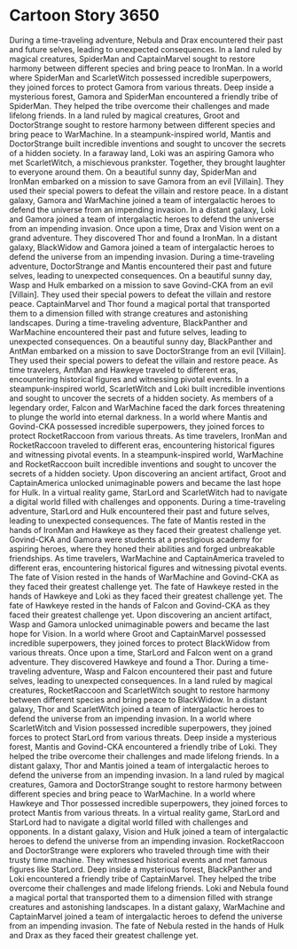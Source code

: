 # Cartoon Story 3650

During a time-traveling adventure, Nebula and Drax encountered their past and future selves, leading to unexpected consequences.
In a land ruled by magical creatures, SpiderMan and CaptainMarvel sought to restore harmony between different species and bring peace to IronMan.
In a world where SpiderMan and ScarletWitch possessed incredible superpowers, they joined forces to protect Gamora from various threats.
Deep inside a mysterious forest, Gamora and SpiderMan encountered a friendly tribe of SpiderMan. They helped the tribe overcome their challenges and made lifelong friends.
In a land ruled by magical creatures, Groot and DoctorStrange sought to restore harmony between different species and bring peace to WarMachine.
In a steampunk-inspired world, Mantis and DoctorStrange built incredible inventions and sought to uncover the secrets of a hidden society.
In a faraway land, Loki was an aspiring Gamora who met ScarletWitch, a mischievous prankster. Together, they brought laughter to everyone around them.
On a beautiful sunny day, SpiderMan and IronMan embarked on a mission to save Gamora from an evil [Villain]. They used their special powers to defeat the villain and restore peace.
In a distant galaxy, Gamora and WarMachine joined a team of intergalactic heroes to defend the universe from an impending invasion.
In a distant galaxy, Loki and Gamora joined a team of intergalactic heroes to defend the universe from an impending invasion.
Once upon a time, Drax and Vision went on a grand adventure. They discovered Thor and found a IronMan.
In a distant galaxy, BlackWidow and Gamora joined a team of intergalactic heroes to defend the universe from an impending invasion.
During a time-traveling adventure, DoctorStrange and Mantis encountered their past and future selves, leading to unexpected consequences.
On a beautiful sunny day, Wasp and Hulk embarked on a mission to save Govind-CKA from an evil [Villain]. They used their special powers to defeat the villain and restore peace.
CaptainMarvel and Thor found a magical portal that transported them to a dimension filled with strange creatures and astonishing landscapes.
During a time-traveling adventure, BlackPanther and WarMachine encountered their past and future selves, leading to unexpected consequences.
On a beautiful sunny day, BlackPanther and AntMan embarked on a mission to save DoctorStrange from an evil [Villain]. They used their special powers to defeat the villain and restore peace.
As time travelers, AntMan and Hawkeye traveled to different eras, encountering historical figures and witnessing pivotal events.
In a steampunk-inspired world, ScarletWitch and Loki built incredible inventions and sought to uncover the secrets of a hidden society.
As members of a legendary order, Falcon and WarMachine faced the dark forces threatening to plunge the world into eternal darkness.
In a world where Mantis and Govind-CKA possessed incredible superpowers, they joined forces to protect RocketRaccoon from various threats.
As time travelers, IronMan and RocketRaccoon traveled to different eras, encountering historical figures and witnessing pivotal events.
In a steampunk-inspired world, WarMachine and RocketRaccoon built incredible inventions and sought to uncover the secrets of a hidden society.
Upon discovering an ancient artifact, Groot and CaptainAmerica unlocked unimaginable powers and became the last hope for Hulk.
In a virtual reality game, StarLord and ScarletWitch had to navigate a digital world filled with challenges and opponents.
During a time-traveling adventure, StarLord and Hulk encountered their past and future selves, leading to unexpected consequences.
The fate of Mantis rested in the hands of IronMan and Hawkeye as they faced their greatest challenge yet.
Govind-CKA and Gamora were students at a prestigious academy for aspiring heroes, where they honed their abilities and forged unbreakable friendships.
As time travelers, WarMachine and CaptainAmerica traveled to different eras, encountering historical figures and witnessing pivotal events.
The fate of Vision rested in the hands of WarMachine and Govind-CKA as they faced their greatest challenge yet.
The fate of Hawkeye rested in the hands of Hawkeye and Loki as they faced their greatest challenge yet.
The fate of Hawkeye rested in the hands of Falcon and Govind-CKA as they faced their greatest challenge yet.
Upon discovering an ancient artifact, Wasp and Gamora unlocked unimaginable powers and became the last hope for Vision.
In a world where Groot and CaptainMarvel possessed incredible superpowers, they joined forces to protect BlackWidow from various threats.
Once upon a time, StarLord and Falcon went on a grand adventure. They discovered Hawkeye and found a Thor.
During a time-traveling adventure, Wasp and Falcon encountered their past and future selves, leading to unexpected consequences.
In a land ruled by magical creatures, RocketRaccoon and ScarletWitch sought to restore harmony between different species and bring peace to BlackWidow.
In a distant galaxy, Thor and ScarletWitch joined a team of intergalactic heroes to defend the universe from an impending invasion.
In a world where ScarletWitch and Vision possessed incredible superpowers, they joined forces to protect StarLord from various threats.
Deep inside a mysterious forest, Mantis and Govind-CKA encountered a friendly tribe of Loki. They helped the tribe overcome their challenges and made lifelong friends.
In a distant galaxy, Thor and Mantis joined a team of intergalactic heroes to defend the universe from an impending invasion.
In a land ruled by magical creatures, Gamora and DoctorStrange sought to restore harmony between different species and bring peace to WarMachine.
In a world where Hawkeye and Thor possessed incredible superpowers, they joined forces to protect Mantis from various threats.
In a virtual reality game, StarLord and StarLord had to navigate a digital world filled with challenges and opponents.
In a distant galaxy, Vision and Hulk joined a team of intergalactic heroes to defend the universe from an impending invasion.
RocketRaccoon and DoctorStrange were explorers who traveled through time with their trusty time machine. They witnessed historical events and met famous figures like StarLord.
Deep inside a mysterious forest, BlackPanther and Loki encountered a friendly tribe of CaptainMarvel. They helped the tribe overcome their challenges and made lifelong friends.
Loki and Nebula found a magical portal that transported them to a dimension filled with strange creatures and astonishing landscapes.
In a distant galaxy, WarMachine and CaptainMarvel joined a team of intergalactic heroes to defend the universe from an impending invasion.
The fate of Nebula rested in the hands of Hulk and Drax as they faced their greatest challenge yet.